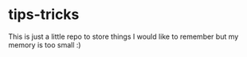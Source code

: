 # tips-tricks

This is just a little repo to store things I would like to remember but my memory is too small :)
